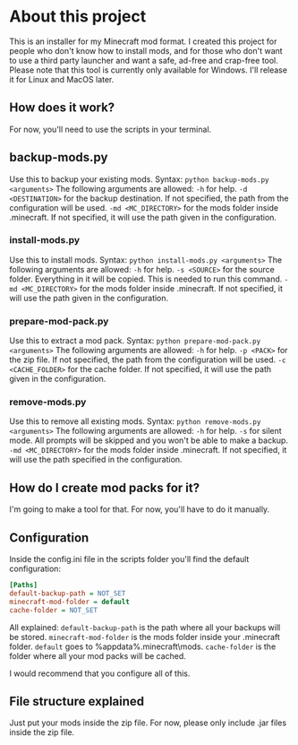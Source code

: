 # About this project

This is an installer for my Minecraft mod format.
I created this project for people who don't know how to install mods, and for those who don't want to use a third party launcher and want a safe, ad-free and crap-free tool.
Please note that this tool is currently only available for Windows. I'll release it for Linux and MacOS later.

## How does it work?

For now, you'll need to use the scripts in your terminal.

## backup-mods.py

Use this to backup your existing mods.
Syntax: `python backup-mods.py <arguments>`
The following arguments are allowed:
`-h` for help.
`-d <DESTINATION>` for the backup destination. If not specified, the path from the configuration will be used.
`-md <MC_DIRECTORY>` for the mods folder inside .minecraft. If not specified, it will use the path given in the configuration.

### install-mods.py

Use this to install mods.
Syntax: `python install-mods.py <arguments>`
The following arguments are allowed:
`-h` for help.
`-s <SOURCE>` for the source folder. Everything in it will be copied. This is needed to run this command.
`-md <MC_DIRECTORY>` for the mods folder inside .minecraft. If not specified, it will use the path given in the configuration.

### prepare-mod-pack.py

Use this to extract a mod pack.
Syntax: `python prepare-mod-pack.py <arguments>`
The following arguments are allowed:
`-h` for help.
`-p <PACK>` for the zip file. If not specified, the path from the configuration will be used.
`-c <CACHE_FOLDER>` for the cache folder. If not specified, it will use the path given in the configuration.

### remove-mods.py

Use this to remove all existing mods.
Syntax: `python remove-mods.py <arguments>`
The following arguments are allowed:
`-h` for help.
`-s` for silent mode. All prompts will be skipped and you won't be able to make a backup.
`-md <MC_DIRECTORY>` for the mods folder inside .minecraft. If not specified, it will use the path specified in the configuration.

## How do I create mod packs for it?

I'm going to make a tool for that. For now, you'll have to do it manually.

## Configuration

Inside the config.ini file in the scripts folder you'll find the default configuration:

```ini
[Paths]
default-backup-path = NOT_SET
minecraft-mod-folder = default
cache-folder = NOT_SET
```

All explained:
`default-backup-path` is the path where all your backups will be stored.
`minecraft-mod-folder` is the mods folder inside your .minecraft folder. `default` goes to %appdata%\.minecraft\mods.
`cache-folder` is the folder where all your mod packs will be cached.

I would recommend that you configure all of this.

## File structure explained

Just put your mods inside the zip file.
For now, please only include .jar files inside the zip file.